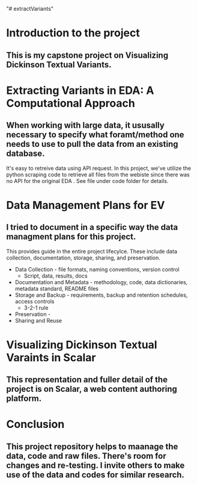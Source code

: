 "# extractVariants" 

# Introduction to the project
## This is my capstone project on Visualizing Dickinson Textual Variants.

# Extracting Variants in EDA: A Computational Approach
## When working with large data, it ususally necessary to specify what foramt/method one needs to use to pull the data from an existing database. 
It's easy to retreive data using API request. In this project, we've utilize the python scraping code to retrieve all files from the webiste since there was no API for the original EDA . See file under code folder for details.

# Data Management Plans for EV
## I tried to document in a specific way the data managment plans for this project.
This provides guide in the entire project lifecylce. These include data collection, documentation, storage, sharing, and preservation.
* Data Collection - file formats, naming conventions, version control
    * Script, data, results, docs
* Documentation and Metadata - methodology, code, data dictionaries, metadata standard, README files
* Storage and Backup -  requirements, backup and retention schedules, access controls
    * 3-2-1 rule
* Preservation - 
* Sharing and Reuse

# Visualizing Dickinson Textual Varaints in Scalar
## This representation and fuller detail of the project is on Scalar, a web content authoring platform.

# Conclusion
## This project repository helps to maanage the data, code and raw files. There's room for changes and re-testing. I invite others to make use of the data and codes for similar research.
